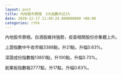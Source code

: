 ```yaml
---
layout: post
title: 內地股市靠穩　3大指數升近1%
date: 2020-12-17 11:49:24.000000000 +08:00
categories: rthk
---
```


內地股市靠穩。白酒股維持強勢，疫苗相關股份亦集體上升。

上證指數中午收市報3388點，升21點，升幅0.63%。

深證成份指數報13851點，升100點，升幅0.73%。

創業板指數報2777點，升17點，升幅0.63%。

